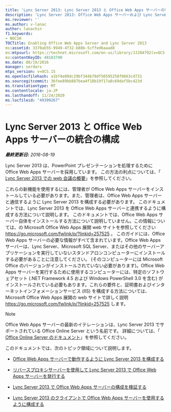 ```yaml
---
title: 'Lync Server 2013: Lync Server 2013 と Office Web Apps サーバーの有効化'
description: 'Lync Server 2013: Office Web Apps サーバーおよび Lync Server 2013 を有効にします。'
ms.reviewer: ''
ms.author: v-lanac
author: lanachin
f1.keywords:
- NOCSH
TOCTitle: Enabling Office Web Apps Server and Lync Server 2013
ms:assetid: 3370ab55-9949-4f32-b88b-5cffed6aaad8
ms:mtpsurl: https://technet.microsoft.com/en-us/library/JJ204792(v=OCS.15)
ms:contentKeyID: 48183790
ms.date: 08/19/2016
manager: serdars
mtps_version: v=OCS.15
ms.openlocfilehash: a1bf4e09dc29bf344b78df50595258f0663cd731
ms.sourcegitcommit: 36fee89bb887bea4f18b19f17a8c69daf5bc423d
ms.translationtype: MT
ms.contentlocale: ja-JP
ms.lasthandoff: 11/24/2020
ms.locfileid: "49399267"
---
```

# <a name="configuring-integration-with-office-web-apps-server-and-lync-server-2013"></a>Lync Server 2013 と Office Web Apps サーバーの統合の構成

<div data-xmlns="http://www.w3.org/1999/xhtml">

<div class="topic" data-xmlns="http://www.w3.org/1999/xhtml" data-msxsl="urn:schemas-microsoft-com:xslt" data-cs="https://msdn.microsoft.com/">

<div data-asp="https://msdn2.microsoft.com/asp">



</div>

<div id="mainSection">

<div id="mainBody">

<span> </span>

_**最終更新日:** 2016-08-19_

Lync Server 2013 は、PowerPoint プレゼンテーションを処理するために Office Web Apps サーバーを採用しています。 この方法の利点については、「 [Lync Server 2013 での web 会議の概要](lync-server-2013-web-conferencing-overview.md)」を参照してください。

これらの新機能を使用するには、管理者が Office Web Apps サーバーをインストールしている必要があります。また、管理者は、Office Web Apps サーバーと通信するように Lync Server 2013 を構成する必要があります。 このドキュメントでは、Lync Server 2013 を Office Web Apps サーバーと連携するように構成する方法について説明します。 このドキュメントでは、Office Web Apps サーバー自体をインストールする方法について説明していません。この情報については、の Microsoft Office Web Apps 展開 web サイトを参照してください <https://go.microsoft.com/fwlink/p/?linkid=257525> 。 このガイドには、Office Web Apps サーバーの必要な情報がすべて含まれています。Office Web Apps サーバーは、Lync Server、Microsoft SQL Server、またはその他のサーバーアプリケーションを実行していないスタンドアロンコンピューターにインストールする必要があることに注意してください。 (そのコンピューターには Microsoft Office のバージョンがインストールされていない必要があります)。Office Web Apps サーバーを実行するために使用するコンピューターには、特定のソフトウェアセット (.NET Framework 4.5 および Windows PowerShell 3.0 を含む) がインストールされている必要もあります。これらの要件と、証明書およびインターネットインフォメーションサービス (IIS) を構成する方法については、Microsoft Office Web Apps 展開の web サイトで詳しく説明 <https://go.microsoft.com/fwlink/p/?linkid=257525> します。

<div>


> [!NOTE]  
> Office Web Apps サーバーの最新のイテレーションは、Lync Server 2013 でサポートされている Office Online Server という名前です。 詳細については、「 <A href="https://technet.microsoft.com/library/jj219456(v=office.16).aspx">Office Online Server のドキュメント</A>」を参照してください。



</div>

このドキュメントでは、次のトピック領域について説明します。

  - [Office Web Apps サーバーで動作するように Lync Server 2013 を構成する](lync-server-2013-configuring-lync-server-2013-to-work-with-office-web-apps-server.md)

  - [リバースプロキシサーバーを使用して Lync Server 2013 で Office Web Apps サーバーを発行する](lync-server-2013-publishing-office-web-apps-server-using-a-reverse-proxy-server.md)

  - [Lync Server 2013 で Office Web Apps サーバーの構成を検証する](lync-server-2013-validating-the-configuration-of-office-web-apps-server.md)

  - [Lync Server 2013 のクライアントで Office Web Apps サーバーを使用するように構成する](lync-server-2013-configuring-clients-for-use-with-office-web-apps-server.md)

</div>

<span> </span>

</div>

</div>

</div>

